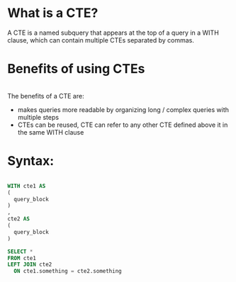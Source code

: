 # What is a CTE?

A CTE is a named subquery that appears at the top of a query in a WITH clause, which can contain multiple CTEs separated by commas.


# Benefits of using CTEs
<br> The benefits of a CTE are:
- makes queries more readable by organizing long / complex queries with multiple steps
- CTEs can be reused, CTE can refer to any other CTE defined above it in the same WITH clause
# Syntax:

```sql

WITH cte1 AS
(
  query_block
)
,
cte2 AS
(
  query_block
)

SELECT *
FROM cte1
LEFT JOIN cte2
  ON cte1.something = cte2.something

```

  
